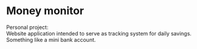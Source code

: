 # Money monitor

Personal project:\
Website application intended to serve as tracking system for daily savings. Something like a mini bank account.